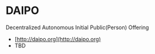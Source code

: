 # DAIPO

Decentralized Autonomous Initial Public(Person) Offering

- [http://daipo.org](http://daipo.org)
- TBD

